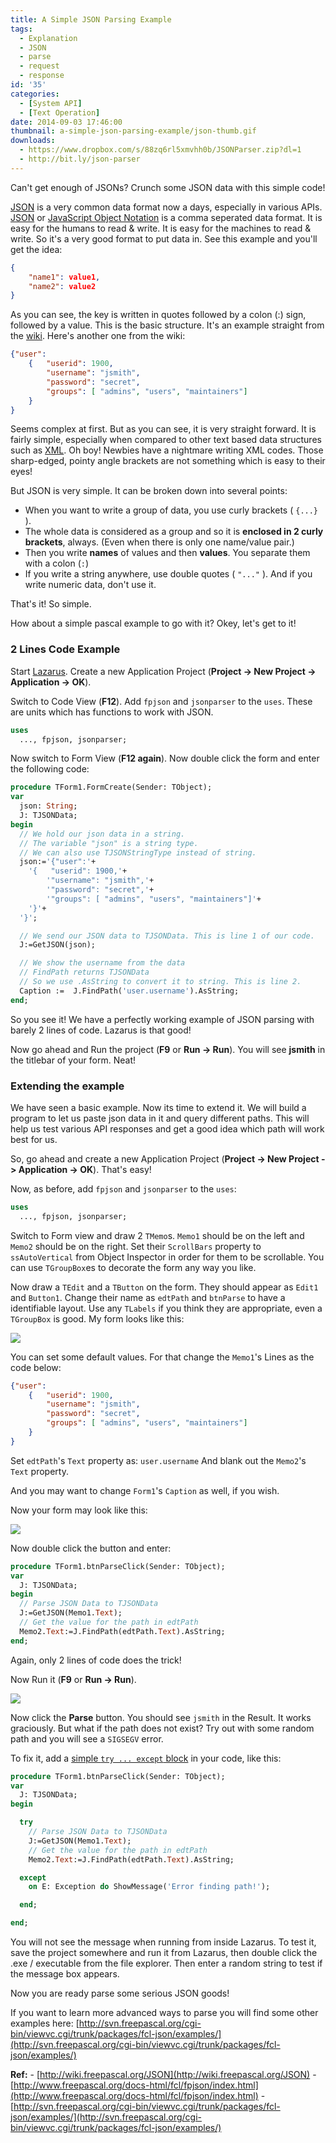 ```yaml
---
title: A Simple JSON Parsing Example
tags:
  - Explanation
  - JSON
  - parse
  - request
  - response
id: '35'
categories:
  - [System API]
  - [Text Operation]
date: 2014-09-03 17:46:00
thumbnail: a-simple-json-parsing-example/json-thumb.gif
downloads:
  - https://www.dropbox.com/s/88zq6rl5xmvhh0b/JSONParser.zip?dl=1
  - http://bit.ly/json-parser
---
```


Can't get enough of JSONs? Crunch some JSON data with this simple code!
<!-- more -->


[JSON](http://wiki.freepascal.org/JSON) is a very common data format now a days, especially in various APIs. [JSON](http://en.wikipedia.org/wiki/JSON) or [JavaScript Object Notation](http://www.json.org/) is a comma seperated data format. It is easy for the humans to read & write. It is easy for the machines to read & write. So it's a very good format to put data in. See this example and you'll get the idea:

```json
{
    "name1": value1,
    "name2": value2
}
```

As you can see, the key is written in quotes followed by a colon (:) sign, followed by a value. This is the basic structure. It's an example straight from the [wiki](http://wiki.freepascal.org/JSON). Here's another one from the wiki:

```json
{"user":
    {   "userid": 1900,
        "username": "jsmith",
        "password": "secret",
        "groups": [ "admins", "users", "maintainers"]
    }
}
```

Seems complex at first. But as you can see, it is very straight forward. It is fairly simple, especially when compared to other text based data structures such as [XML](http://wiki.freepascal.org/XML_Tutorial). Oh boy! Newbies have a nightmare writing XML codes. Those sharp-edged, pointy angle brackets are not something which is easy to their eyes!

But JSON is very simple. It can be broken down into several points:

- When you want to write a group of data, you use curly brackets ( `{...}` ).
- The whole data is considered as a group and so it is **enclosed in 2 curly brackets**, always. (Even when there is only one name/value pair.)
- Then you write **names** of values and then **values**. You separate them with a colon (`:`)
- If you write a string anywhere, use double quotes ( `"..."` ). And if you write numeric data, don't use it.


That's it! So simple.

How about a simple pascal example to go with it? Okey, let's get to it!


### 2 Lines Code Example

Start [Lazarus](http://lazarus.freepascal.org/). Create a new Application Project (**Project -> New Project -> Application -> OK**).

Switch to Code View (**F12**). Add `fpjson` and `jsonparser` to the `uses`. These are units which has functions to work with JSON.

```pascal
uses
  ..., fpjson, jsonparser;
```

Now switch to Form View (**F12 again**). Now double click the form and enter the following code:

```pascal
procedure TForm1.FormCreate(Sender: TObject);
var
  json: String;
  J: TJSONData;
begin
  // We hold our json data in a string.
  // The variable "json" is a string type.
  // We can also use TJSONStringType instead of string.
  json:='{"user":'+
    '{   "userid": 1900,'+
        '"username": "jsmith",'+
        '"password": "secret",'+
        '"groups": [ "admins", "users", "maintainers"]'+
    '}'+
  '}';

  // We send our JSON data to TJSONData. This is line 1 of our code.
  J:=GetJSON(json);

  // We show the username from the data
  // FindPath returns TJSONData
  // So we use .AsString to convert it to string. This is line 2.
  Caption :=  J.FindPath('user.username').AsString;
end;
```

So you see it! We have a perfectly working example of JSON parsing with barely 2 lines of code. Lazarus is that good!

Now go ahead and Run the project (**F9** or **Run -> Run**). You will see **jsmith** in the titlebar of your form. Neat!


### Extending the example

We have seen a basic example. Now its time to extend it. We will build a program to let us paste json data in it and query different paths. This will help us test various API responses and get a good idea which path will work best for us.

So, go ahead and create a new Application Project (**Project -> New Project -> Application -> OK**). That's easy!

Now, as before, add `fpjson` and `jsonparser` to the `uses`:

```pascal
uses
  ..., fpjson, jsonparser;
```

Switch to Form view and draw 2 `TMemo`s. `Memo1` should be on the left and `Memo2` should be on the right. Set their `ScrollBars` property to `ssAutoVertical` from Object Inspector in order for them to be scrollable. You can use `TGroupBox`es to decorate the form any way you like.

Now draw a `TEdit` and a `TButton` on the form. They should appear as `Edit1` and `Button1`. Change their name as `edtPath` and `btnParse` to have a identifiable layout. Use any `TLabels` if you think they are appropriate, even a `TGroupBox` is good. My form looks like this:


![](a-simple-json-parsing-example/JSON-parser-1.gif)


You can set some default values. For that change the `Memo1`'s Lines as the code below:

```json
{"user":
    {   "userid": 1900,
        "username": "jsmith",
        "password": "secret",
        "groups": [ "admins", "users", "maintainers"]
    }
}
```

Set `edtPath`'s `Text` property as: `user.username`
And blank out the `Memo2`'s `Text` property.

And you may want to change `Form1`'s `Caption` as well, if you wish.

Now your form may look like this:


![](a-simple-json-parsing-example/JSON-parser-2.gif)


Now double click the button and enter:

```pascal
procedure TForm1.btnParseClick(Sender: TObject);
var
  J: TJSONData;
begin
  // Parse JSON Data to TJSONData
  J:=GetJSON(Memo1.Text);
  // Get the value for the path in edtPath
  Memo2.Text:=J.FindPath(edtPath.Text).AsString;
end;
```

Again, only 2 lines of code does the trick!

Now Run it (**F9** or **Run -> Run**).


![](a-simple-json-parsing-example/JSON-parser-cross-platform-lazarus.gif)


Now click the **Parse** button. You should see `jsmith` in the Result. It works graciously. But what if the path does not exist? Try out with some random path and you will see a `SIGSEGV` error.

To fix it, add a [simple `try ... except` block](http://wiki.freepascal.org/Logging_exceptions#Manual_exception_handling) in your code, like this:

```pascal
procedure TForm1.btnParseClick(Sender: TObject);
var
  J: TJSONData;
begin

  try
    // Parse JSON Data to TJSONData
    J:=GetJSON(Memo1.Text);
    // Get the value for the path in edtPath
    Memo2.Text:=J.FindPath(edtPath.Text).AsString;

  except
    on E: Exception do ShowMessage('Error finding path!');

  end;

end;
```

You will not see the message when running from inside Lazarus. To test it, save the project somewhere and run it from Lazarus, then double click the .exe / executable from the file explorer. Then enter a random string to test if the message box appears.

Now you are ready parse some serious JSON goods!

If you want to learn more advanced ways to parse you will find some other examples here: [http://svn.freepascal.org/cgi-bin/viewvc.cgi/trunk/packages/fcl-json/examples/](http://svn.freepascal.org/cgi-bin/viewvc.cgi/trunk/packages/fcl-json/examples/)


**Ref:**
\- [http://wiki.freepascal.org/JSON](http://wiki.freepascal.org/JSON)
\- [http://www.freepascal.org/docs-html/fcl/fpjson/index.html](http://www.freepascal.org/docs-html/fcl/fpjson/index.html)
\- [http://svn.freepascal.org/cgi-bin/viewvc.cgi/trunk/packages/fcl-json/examples/](http://svn.freepascal.org/cgi-bin/viewvc.cgi/trunk/packages/fcl-json/examples/)
